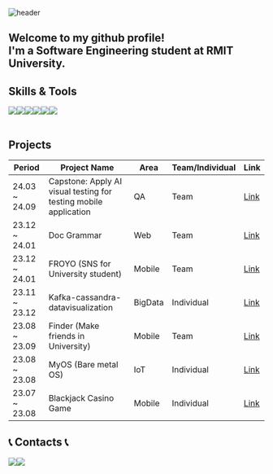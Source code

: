 ![header](https://capsule-render.vercel.app/api?type=venom&color=gradient&customColorList=20&height=300&section=header&text=I%20am%20jaeheon.&fontSize=90&fontColor=000000&stroke=b678c4&strokeWidth=1)

## Welcome to my github profile!<br> I'm a Software Engineering student at RMIT University.

## Skills & Tools
<div style="display:flex; flex-direction:row;">
    <img src="https://img.shields.io/badge/C++-00599C?style=for-the-badge&logo=cplusplus&logoColor=white"/>
    <img src="https://img.shields.io/badge/JAVA-007396?style=for-the-badge&logo=java&logoColor=white">
    <img src="https://img.shields.io/badge/Android-3DDC84?style=for-the-badge&logo=Android&logoColor=white"/>
    <img src="https://img.shields.io/badge/ios-000000?style=for-the-badge&logo=ios&logoColor=white"/>
    <img src="https://img.shields.io/badge/visualstudiocode-007ACC?style=for-the-badge&logo=visualstudiocode&logoColor=white"/>
    <img src="https://img.shields.io/badge/github-181717?style=for-the-badge&logo=github&logoColor=white">
</div><br>

## Projects

| Period        | Project Name                                     | Area     | Team/Individual | Link      |
| ------------- | ------------------------------------------------ | -------- | --------------- | --------- |
| 24.03 ~ 24.09 | Capstone: Apply AI visual testing for testing mobile application |  QA | Team            | [Link](https://github.com/jjheon0614/Capstone-Jenkins-file)          |
| 23.12 ~ 24.01 | Doc Grammar                     |  Web | Team            | [Link](https://github.com/jjheon0614/Doc-Grammer) |
| 23.12 ~ 24.01 | FROYO (SNS for University student)                     |  Mobile | Team            | [Link](https://github.com/jjheon0614/Froyo) |
| 23.11 ~ 23.12 | Kafka-cassandra-datavisualization                      |  BigData |Individual      | [Link](https://github.com/jjheon0614/kafka-cassandra-dataVisualization) |
| 23.08 ~ 23.09 | Finder (Make friends in University)                    |  Mobile |Team            | [Link](https://github.com/jjheon0614/Finder) |
| 23.08 ~ 23.08 | MyOS (Bare metal OS)                    | IoT | Individual            | [Link](https://github.com/jjheon0614/MyOS) |
| 23.07 ~ 23.08 | Blackjack Casino Game                                  |  Mobile | Individual      | [Link](https://github.com/jjheon0614/Blackjack-Casino) |

## 📞 Contacts 📞
<div style="display:flex; flex-direction:row;">
    <a href="https://www.instagram.com/wogjs_00/">
        <img src="https://img.shields.io/badge/Instagram-E4405F?style=for-the-badge&logo=Instagram&logoColor=white"> 
    </a>
    <a href="mailto:jjheon0614@gmail.com">
        <img src="https://img.shields.io/badge/Gmail-EA4335?style=for-the-badge&logo=Gmail&logoColor=white"> 
    </a>
</div><br>
